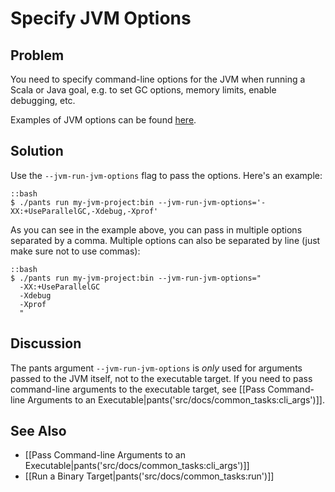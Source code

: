 # Specify JVM Options

## Problem

You need to specify command-line options for the JVM when running a Scala or Java goal, e.g. to set GC options, memory limits, enable debugging, etc.

Examples of JVM options can be found [here](https://docs.oracle.com/cd/E13150_01/jrockit_jvm/jrockit/jrdocs/refman/optionX.html).

## Solution

Use the `--jvm-run-jvm-options` flag to pass the options. Here's an example:

    ::bash
    $ ./pants run my-jvm-project:bin --jvm-run-jvm-options='-XX:+UseParallelGC,-Xdebug,-Xprof'

As you can see in the example above, you can pass in multiple options separated by a comma. Multiple options can also be separated by line (just make sure not to use commas):

    ::bash
    $ ./pants run my-jvm-project:bin --jvm-run-jvm-options="
      -XX:+UseParallelGC
      -Xdebug
      -Xprof
      "


## Discussion

The pants argument `--jvm-run-jvm-options` is *only* used for arguments passed to the JVM itself, not to the executable target. If you need to pass command-line arguments to the executable target, see [[Pass Command-line Arguments to an Executable|pants('src/docs/common_tasks:cli_args')]].


## See Also

* [[Pass Command-line Arguments to an Executable|pants('src/docs/common_tasks:cli_args')]]
* [[Run a Binary Target|pants('src/docs/common_tasks:run')]]
